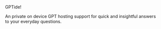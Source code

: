 GPTide!

An private on device GPT hosting support for quick and insightful answers to your everyday questions.
